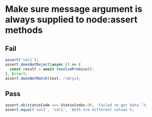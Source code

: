 # Make sure message argument is always supplied to node:assert methods

## Fail

```js
assert('val1');
assert.doesNotReject(async () => {
  const result = await resolvePromise();
}, Error);
assert.doesNotMatch(test, /\W/gu);
```

## Pass

```js
assert.ok(statusCode === StatusCodes.OK, 'Failed to get data.');
assert.equal('val1', 'val1', 'Both are different values');
```
